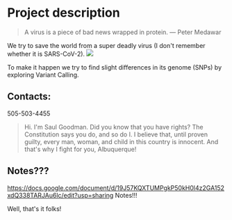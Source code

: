 # Project description
> A virus is a piece of bad news wrapped in protein. — Peter Medawar

We try to save the world from a super deadly virus (I don't remember whether it is SARS-CoV-2).
![](https://preview.redd.it/7pcguhosvh511.jpg?width=960&crop=smart&auto=webp&v=enabled&s=305ebe7c1dcc8becd1e3e5cadb2b062c82af699e)

To make it happen we try to find slight differences in its genome (SNPs) by exploring Variant Calling.

## Contacts:
505-503-4455
> Hi. I'm Saul Goodman. Did you know that you have rights? The Constitution says you do, and so do I. I believe that, until proven guilty, every man, woman, and child in this country is innocent. And that's why I fight for you, Albuquerque!

## Notes???
https://docs.google.com/document/d/19J57KQXTUMPgkP50kH0l4z2GA152xdQ338TARJAu6lc/edit?usp=sharing
Notes!!!

Well, that's it folks!
